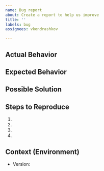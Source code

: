 ```yaml
---
name: Bug report
about: Create a report to help us improve
title: ''
labels: bug
assignees: vkondrashkov

---
```


## Actual Behavior
<!--- Tell us what happens instead of the expected behavior -->

## Expected Behavior
<!--- Tell us what should happen -->

## Possible Solution
<!--- Not obligatory, but suggest a fix/reason for the bug, -->

## Steps to Reproduce
<!--- Provide a link to a live example, or an unambiguous set of steps to -->
<!--- reproduce this bug. Include code to reproduce, if relevant -->
1.
2.
3.
4.

## Context (Environment)
<!--- How has this issue affected you? What are you trying to accomplish? -->
<!--- Providing context helps us come up with a solution that is most useful in the real world -->
- Version:
